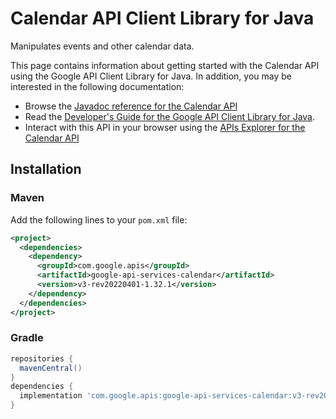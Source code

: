 # Calendar API Client Library for Java

Manipulates events and other calendar data.

This page contains information about getting started with the Calendar API
using the Google API Client Library for Java. In addition, you may be interested
in the following documentation:

* Browse the [Javadoc reference for the Calendar API][javadoc]
* Read the [Developer's Guide for the Google API Client Library for Java][google-api-client].
* Interact with this API in your browser using the [APIs Explorer for the Calendar API][api-explorer]

## Installation

### Maven

Add the following lines to your `pom.xml` file:

```xml
<project>
  <dependencies>
    <dependency>
      <groupId>com.google.apis</groupId>
      <artifactId>google-api-services-calendar</artifactId>
      <version>v3-rev20220401-1.32.1</version>
    </dependency>
  </dependencies>
</project>
```

### Gradle

```gradle
repositories {
  mavenCentral()
}
dependencies {
  implementation 'com.google.apis:google-api-services-calendar:v3-rev20220401-1.32.1'
}
```

[javadoc]: https://googleapis.dev/java/google-api-services-calendar/latest/index.html
[google-api-client]: https://github.com/googleapis/google-api-java-client/
[api-explorer]: https://developers.google.com/apis-explorer/#p/calendar/v1/
